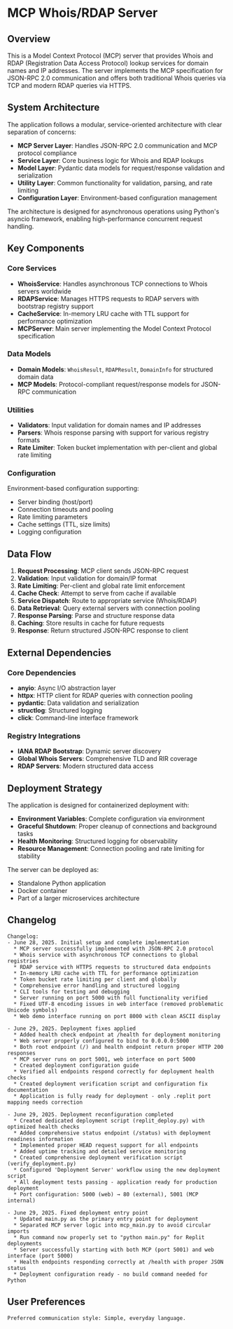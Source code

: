 # MCP Whois/RDAP Server

## Overview

This is a Model Context Protocol (MCP) server that provides Whois and RDAP (Registration Data Access Protocol) lookup services for domain names and IP addresses. The server implements the MCP specification for JSON-RPC 2.0 communication and offers both traditional Whois queries via TCP and modern RDAP queries via HTTPS.

## System Architecture

The application follows a modular, service-oriented architecture with clear separation of concerns:

- **MCP Server Layer**: Handles JSON-RPC 2.0 communication and MCP protocol compliance
- **Service Layer**: Core business logic for Whois and RDAP lookups
- **Model Layer**: Pydantic data models for request/response validation and serialization
- **Utility Layer**: Common functionality for validation, parsing, and rate limiting
- **Configuration Layer**: Environment-based configuration management

The architecture is designed for asynchronous operations using Python's asyncio framework, enabling high-performance concurrent request handling.

## Key Components

### Core Services
- **WhoisService**: Handles asynchronous TCP connections to Whois servers worldwide
- **RDAPService**: Manages HTTPS requests to RDAP servers with bootstrap registry support
- **CacheService**: In-memory LRU cache with TTL support for performance optimization
- **MCPServer**: Main server implementing the Model Context Protocol specification

### Data Models
- **Domain Models**: `WhoisResult`, `RDAPResult`, `DomainInfo` for structured domain data
- **MCP Models**: Protocol-compliant request/response models for JSON-RPC communication

### Utilities
- **Validators**: Input validation for domain names and IP addresses
- **Parsers**: Whois response parsing with support for various registry formats
- **Rate Limiter**: Token bucket implementation with per-client and global rate limiting

### Configuration
Environment-based configuration supporting:
- Server binding (host/port)
- Connection timeouts and pooling
- Rate limiting parameters
- Cache settings (TTL, size limits)
- Logging configuration

## Data Flow

1. **Request Processing**: MCP client sends JSON-RPC request
2. **Validation**: Input validation for domain/IP format
3. **Rate Limiting**: Per-client and global rate limit enforcement
4. **Cache Check**: Attempt to serve from cache if available
5. **Service Dispatch**: Route to appropriate service (Whois/RDAP)
6. **Data Retrieval**: Query external servers with connection pooling
7. **Response Parsing**: Parse and structure response data
8. **Caching**: Store results in cache for future requests
9. **Response**: Return structured JSON-RPC response to client

## External Dependencies

### Core Dependencies
- **anyio**: Async I/O abstraction layer
- **httpx**: HTTP client for RDAP queries with connection pooling
- **pydantic**: Data validation and serialization
- **structlog**: Structured logging
- **click**: Command-line interface framework

### Registry Integrations
- **IANA RDAP Bootstrap**: Dynamic server discovery
- **Global Whois Servers**: Comprehensive TLD and RIR coverage
- **RDAP Servers**: Modern structured data access

## Deployment Strategy

The application is designed for containerized deployment with:

- **Environment Variables**: Complete configuration via environment
- **Graceful Shutdown**: Proper cleanup of connections and background tasks
- **Health Monitoring**: Structured logging for observability
- **Resource Management**: Connection pooling and rate limiting for stability

The server can be deployed as:
- Standalone Python application
- Docker container
- Part of a larger microservices architecture

## Changelog

```
Changelog:
- June 28, 2025. Initial setup and complete implementation
  * MCP server successfully implemented with JSON-RPC 2.0 protocol
  * Whois service with asynchronous TCP connections to global registries
  * RDAP service with HTTPS requests to structured data endpoints
  * In-memory LRU cache with TTL for performance optimization
  * Token bucket rate limiting per client and globally
  * Comprehensive error handling and structured logging
  * CLI tools for testing and debugging
  * Server running on port 5000 with full functionality verified
  * Fixed UTF-8 encoding issues in web interface (removed problematic Unicode symbols)
  * Web demo interface running on port 8000 with clean ASCII display

- June 29, 2025. Deployment fixes applied
  * Added health check endpoint at /health for deployment monitoring
  * Web server properly configured to bind to 0.0.0.0:5000
  * Both root endpoint (/) and health endpoint return proper HTTP 200 responses
  * MCP server runs on port 5001, web interface on port 5000
  * Created deployment configuration guide
  * Verified all endpoints respond correctly for deployment health checks
  * Created deployment verification script and configuration fix documentation
  * Application is fully ready for deployment - only .replit port mapping needs correction

- June 29, 2025. Deployment reconfiguration completed
  * Created dedicated deployment script (replit_deploy.py) with optimized health checks
  * Added comprehensive status endpoint (/status) with deployment readiness information
  * Implemented proper HEAD request support for all endpoints
  * Added uptime tracking and detailed service monitoring
  * Created comprehensive deployment verification script (verify_deployment.py)
  * Configured 'Deployment Server' workflow using the new deployment script
  * All deployment tests passing - application ready for production deployment
  * Port configuration: 5000 (web) → 80 (external), 5001 (MCP internal)

- June 29, 2025. Fixed deployment entry point
  * Updated main.py as the primary entry point for deployment
  * Separated MCP server logic into mcp_main.py to avoid circular imports
  * Run command now properly set to "python main.py" for Replit deployments
  * Server successfully starting with both MCP (port 5001) and web interface (port 5000)
  * Health endpoints responding correctly at /health with proper JSON status
  * Deployment configuration ready - no build command needed for Python
```

## User Preferences

```
Preferred communication style: Simple, everyday language.
```